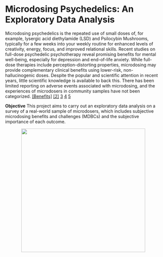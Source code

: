 # Microdosing Psychedelics: An Exploratory Data Analysis

Microdosing psychedelics is the repeated use of small doses of, for example, lysergic acid diethylamide (LSD) and Psilocybin Mushrooms, typically for a few weeks into your weekly routine for enhanced levels of creativity, energy, focus, and improved relational skills. Recent studies on full-dose psychedelic psychotherapy reveal promising benefits for mental well-being, especially for depression and end-of-life anxiety. While full-dose therapies include perception-distorting properties, microdosing may provide complementary clinical benefits using lower-risk, non-hallucinogenic doses. Despite the popular and scientific attention in recent years, little scientific knowledge is available to back this. There has been limited reporting on adverse events associated with microdosing, and the experiences of microdosers in community samples have not been categorized. [[Benefits]](https://www.ncbi.nlm.nih.gov/pmc/articles/PMC6617883/)
[[2]](https://pubmed.ncbi.nlm.nih.gov/30604183/)
[3](https://journals.sagepub.com/doi/full/10.1177/2045125320950567)
[4](https://journals.plos.org/plosone/article?id=10.1371/journal.pone.0211023)
[5](https://www.sciencedirect.com/science/article/abs/pii/S095539591930307X)


__Objective__ 
This project aims to carry out an exploratory data analysis on a survey of a real-world sample of microdosers, which includes subjective microdosing benefits and challenges (MDBCs) and the subjective importance of each outcome.

<p align="center">
  <img src="https://imgix.bustle.com/uploads/image/2019/9/23/81fa118c-1cf0-41a8-9e3c-05744d22dd8b-shutterstock_412607932-1.jpg?w=1020&h=576&fit=crop&crop=faces&auto=format%2Ccompress" width="400"">
</p>

